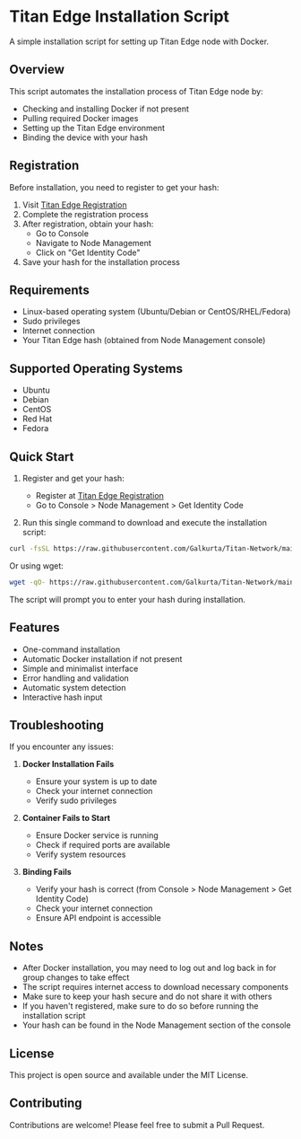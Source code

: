 # Titan Edge Installation Script

A simple installation script for setting up Titan Edge node with Docker.

## Overview

This script automates the installation process of Titan Edge node by:

- Checking and installing Docker if not present
- Pulling required Docker images
- Setting up the Titan Edge environment
- Binding the device with your hash

## Registration

Before installation, you need to register to get your hash:

1. Visit [Titan Edge Registration](https://test1.titannet.io/intiveRegister?code=zhNcuF)
2. Complete the registration process
3. After registration, obtain your hash:
   - Go to Console
   - Navigate to Node Management
   - Click on "Get Identity Code"
4. Save your hash for the installation process

## Requirements

- Linux-based operating system (Ubuntu/Debian or CentOS/RHEL/Fedora)
- Sudo privileges
- Internet connection
- Your Titan Edge hash (obtained from Node Management console)

## Supported Operating Systems

- Ubuntu
- Debian
- CentOS
- Red Hat
- Fedora

## Quick Start

1. Register and get your hash:

   - Register at [Titan Edge Registration](https://test1.titannet.io/intiveRegister?code=zhNcuF)
   - Go to Console > Node Management > Get Identity Code

2. Run this single command to download and execute the installation script:

```bash
curl -fsSL https://raw.githubusercontent.com/Galkurta/Titan-Network/main/install.sh | sudo bash
```

Or using wget:

```bash
wget -qO- https://raw.githubusercontent.com/Galkurta/Titan-Network/main/install.sh | sudo bash
```

The script will prompt you to enter your hash during installation.

## Features

- One-command installation
- Automatic Docker installation if not present
- Simple and minimalist interface
- Error handling and validation
- Automatic system detection
- Interactive hash input

## Troubleshooting

If you encounter any issues:

1. **Docker Installation Fails**

   - Ensure your system is up to date
   - Check your internet connection
   - Verify sudo privileges

2. **Container Fails to Start**

   - Ensure Docker service is running
   - Check if required ports are available
   - Verify system resources

3. **Binding Fails**
   - Verify your hash is correct (from Console > Node Management > Get Identity Code)
   - Check your internet connection
   - Ensure API endpoint is accessible

## Notes

- After Docker installation, you may need to log out and log back in for group changes to take effect
- The script requires internet access to download necessary components
- Make sure to keep your hash secure and do not share it with others
- If you haven't registered, make sure to do so before running the installation script
- Your hash can be found in the Node Management section of the console

## License

This project is open source and available under the MIT License.

## Contributing

Contributions are welcome! Please feel free to submit a Pull Request.
